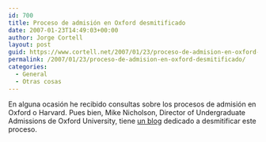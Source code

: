 ```yaml
---
id: 700
title: Proceso de admisión en Oxford desmitificado
date: 2007-01-23T14:49:03+00:00
author: Jorge Cortell
layout: post
guid: https://www.cortell.net/2007/01/23/proceso-de-admision-en-oxford-desmitificado/
permalink: /2007/01/23/proceso-de-admision-en-oxford-desmitificado/
categories:
  - General
  - Otras cosas
---
```

En alguna ocasión he recibido consultas sobre los procesos de admisión en Oxford o Harvard. Pues bien, Mike Nicholson, <span class="caption">Director of Undergraduate Admissions</span> de <span class="caption">Oxford University, tiene <a target="_blank" title="Oxblogster" href="https://oxblogster.blogspot.com/">un blog</a> dedicado a desmitificar este proceso.<br /> </span>